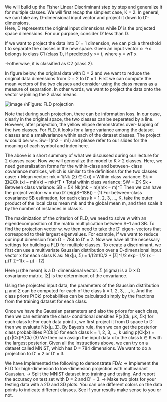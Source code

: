 We will build up the Fisher Linear Discriminant step by step and generalize it for multiple classes. 
We will first recap the simplest case, K = 2. In general, we can take any D-dimensional input vector and project it down to D′-dimensions.  
Here, D represents the original input dimensions while D′ is the projected space dimensions. For our purpose, consider D′ less than D.

If we want to project the data into D′ = 1 dimension, we can pick a threshold t to separate the classes in the new space. Given an input vector x:
->x belongs to class C1 (class 1), if predicted y >= t, where y = wT x

->otherwise, it is classified as C2 (class 2).

In figure below, the original data with D = 2 and we want to reduce the original data dimensions from D = 2 to D′ = 1. First we can compute the mean 
vectors of the two classes and consider using the class means as a measure of separation. In other words, we want to project the data onto the vector w joining the 2 class means.

![image](https://github.com/koushik16/Fisher-Linear-Discriminent-for-Dimentionality-Reduction/assets/63333977/f932cdd7-91fa-4409-90f8-9be38d2d3d79)
/nFigure: FLD projection


Note that during such projection,  there can be information loss.  In our case,  clearly in the original space, the two classes can be seperated by a line. However, after projection, the yellow ellipse 
demonstrates over- lapping of the two classes. For FLD, it looks for a large variance among the dataset classes and a smallvariance within each of the dataset classes.  The project w  could be:  w ∝ Sw−1(m2 − m1) and please refer to our slides for the meaning of each symbol and index here.

The above is a short summary of what we discussed during our lecture for 2 classes case. Now we will generalize the model to K > 2 classes. Here, we need generalization forms for the within-class and between- class covariance matrices, which is similar to the definitions for the two classes case:
•	Mean vector:  mk  =    1/Nk (Σi ∈ Cxi)
•	Within class variance:  Sk  = Σi∈Ck (xi − mk)(xi − mk)^T
•	Total within class variance: SW = ΣK	Sk
•	Between class variance: SB = ΣK	Nk(mk − m)(mk − m)^T
Then we can have the project vector:
w = maxD′ (eig(S−1SB)) - (1)
For between-class covariance SB estimation, for each class k = 1, 2, 3, ..., K, take the outer product of the local class mean mk and the global mean m, and then scale it by the number of instances in class k.

The maximization of the criterion of FLD, we need to solve w with an eigendecomposition of the matrix multiplication between S−1 and SB. To find the projection vector w, we then need to take the D′ eigen- vectors that correspond to their largest eigenvalues. 
For example, if we want to reduce our input dimension from D = 784 to D′ = 2. Now we have all the necessary settings for building a FLD for multiple classes. To create a discriminant, we first can use a multivariate Gaussian distribution over a D-dimensional input vector x for each class K as:
N(x|µ, Σ) =	1/(2π)D/2 * |Σ|^1/2   exp− 1/2 (x − µ)T Σ−1(x − µ) - (2)
 
Here µ (the mean) is a D−dimensional vector.  Σ (sigma) is a D × D  covariance matrix.  |Σ| is the determinant of the covariance.

Using the projected input data, the parameters of the Gaussian distribution µ and Σ can be computed for each of the class k = 1, 2, 3, ..., k. And the class priors P(Ck) probabilities can be calculated simply by the fractions from the training dataset for each class.

Once we have the Gaussian parameters and also the priors for each class, then we can estimate the class- conditional densities P(x|Ck, µk, Σk) for each class k: For each data point x, we first project it from D space to D′ then we evaluate N(x|µ, Σ).  By Bayes’s rule, then we can get the posterior class probabilities P(Ck|x) for each class k = 1, 2, 3, ..., k using
p(Ck|x) = p(x|Ck)P(Ck)	(3)
We then can assign the input data x to the class k ∈ K with the largest posterior.
Given all the instructions above, we can try on a dataset called MNIST, which has D = 784 dimensions. We want to do a projection to D′ = 2 or D′ = 3.

We have Implemented the following to demonstrate FDA: 
-> Implement the FLD for high-dimension to low-dimension projection with multivariant Gaussian.
-> Split the MNIST dataset into training and testing. And report the accuracy on test set with D = 2 and D′ = 3.
-> Make two plots for your testing data with a 2D and 3D plots. You can use different colors on the data points to indicate different classes. See if your results make sense to you or not.

